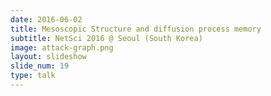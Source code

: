 ```yaml
---
date: 2016-06-02
title: Mesoscopic Structure and diffusion process memory
subtitle: NetSci 2016 @ Seoul (South Korea)
image: attack-graph.png 
layout: slideshow
slide_num: 19
type: talk
---
```


